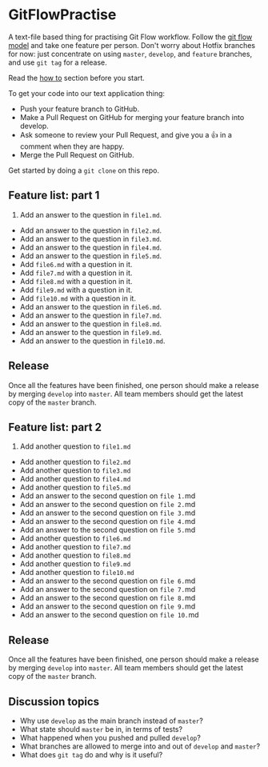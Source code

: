 # GitFlowPractise

A text-file based thing for practising Git Flow workflow. Follow the [git flow model](http://nvie.com/posts/a-successful-git-branching-model/) and take one feature per person. Don't worry about Hotfix branches for now: just concentrate on using `master`, `develop`, and `feature` branches, and use `git tag` for a release.

Read the [how to](./howto.md) section before you start.

To get your code into our text application thing:

* Push your feature branch to GitHub.
* Make a Pull Request on GitHub for merging your feature branch into develop.
* Ask someone to review your Pull Request, and give you a :+1: in a comment when they are happy.
* Merge the Pull Request on GitHub.

Get started by doing a `git clone` on this repo.

## Feature list: part 1

1. Add an answer to the question in `file1.md`.
* Add an answer to the question in `file2.md`.
* Add an answer to the question in `file3.md`.
* Add an answer to the question in `file4.md`.
* Add an answer to the question in `file5.md`.
* Add `file6.md` with a question in it.
* Add `file7.md` with a question in it.
* Add `file8.md` with a question in it.
* Add `file9.md` with a question in it.
* Add `file10.md` with a question in it.
* Add an answer to the question in `file6.md`.
* Add an answer to the question in `file7.md`.
* Add an answer to the question in `file8.md`.
* Add an answer to the question in `file9.md`.
* Add an answer to the question in `file10.md`.

## Release

Once all the features have been finished, one person should make a release by merging `develop` into `master`. All team members should get the latest copy of the `master` branch.

## Feature list: part 2

1. Add another question to `file1.md`
* Add another question to `file2.md`
* Add another question to `file3.md`
* Add another question to `file4.md`
* Add another question to `file5.md`
* Add an answer to the second question on `file 1.`md
* Add an answer to the second question on `file 2.`md
* Add an answer to the second question on `file 3.`md
* Add an answer to the second question on `file 4.`md
* Add an answer to the second question on `file 5.`md
* Add another question to `file6.md`
* Add another question to `file7.md`
* Add another question to `file8.md`
* Add another question to `file9.md`
* Add another question to `file10.md`
* Add an answer to the second question on `file 6.`md
* Add an answer to the second question on `file 7.`md
* Add an answer to the second question on `file 8.`md
* Add an answer to the second question on `file 9.`md
* Add an answer to the second question on `file 10.`md

## Release

Once all the features have been finished, one person should make a release by merging `develop` into `master`. All team members should get the latest copy of the `master` branch.


## Discussion topics

* Why use `develop` as the main branch instead of `master`?
* What state should `master` be in, in terms of tests?
* What happened when you pushed and pulled `develop`?
* What branches are allowed to merge into and out of `develop` and `master`?
* What does `git tag` do and why is it useful?